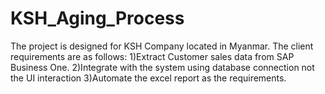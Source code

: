 # KSH_Aging_Process
The project is designed for KSH Company located in Myanmar. 
The client requirements are as follows:
1)Extract Customer sales data from SAP Business One.
2)Integrate with the system using database connection not the UI interaction
3)Automate the excel report as the requirements.
